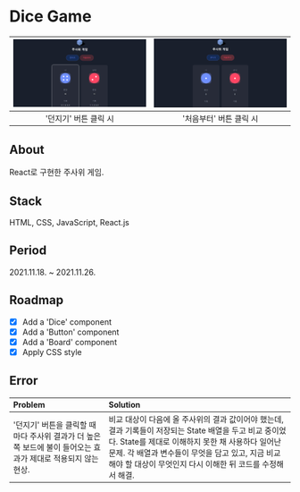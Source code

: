 # Dice Game
|<img src="src/assets/click-roll.png" alt="click roll" />|<img src="src/assets/click-reset.png" alt="click reset" />|
|:-:|:-:|
|'던지기' 버튼 클릭 시|'처음부터' 버튼 클릭 시|

## About
React로 구현한 주사위 게임.

## Stack
HTML, CSS, JavaScript, React.js

## Period
2021.11.18. ~ 2021.11.26.

## Roadmap
- [X] Add a 'Dice' component
- [X] Add a 'Button' component
- [X] Add a 'Board' component
- [X] Apply CSS style

## Error
|Problem|Solution|
|:-|:-|
|'던지기' 버튼을 클릭할 때마다 주사위 결과가 더 높은 쪽 보드에 불이 들어오는 효과가 제대로 적용되지 않는 현상.|비교 대상이 다음에 올 주사위의 결과 값이어야 했는데, 결과 기록들이 저장되는 State 배열을 두고 비교 중이었다. State를 제대로 이해하지 못한 채 사용하다 일어난 문제. 각 배열과 변수들이 무엇을 담고 있고, 지금 비교해야 할 대상이 무엇인지 다시 이해한 뒤 코드를 수정해서 해결.|
